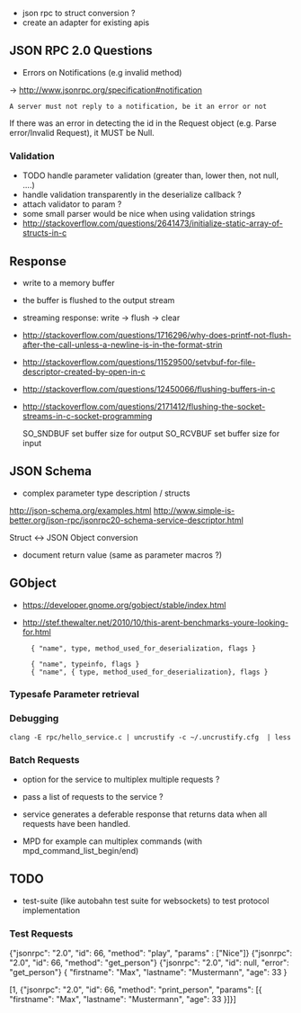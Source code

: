 * json rpc to struct conversion ?
* create an adapter for existing apis

## JSON RPC 2.0 Questions

* Errors on Notifications (e.g invalid method)

-> http://www.jsonrpc.org/specification#notification 

	A server must not reply to a notification, be it an error or not

If there was an error in detecting the id in the 
Request object (e.g. Parse error/Invalid Request), it MUST be Null.

### Validation
* TODO handle parameter validation (greater than, lower then, not null, ....)
* handle validation transparently in the deserialize callback ?
* attach validator to param ?
* some small parser would be nice when using validation strings
* http://stackoverflow.com/questions/2641473/initialize-static-array-of-structs-in-c


## Response

* write to a memory buffer
* the buffer is flushed to the output stream
* streaming response: write -> flush -> clear 

* http://stackoverflow.com/questions/1716296/why-does-printf-not-flush-after-the-call-unless-a-newline-is-in-the-format-strin
 * http://stackoverflow.com/questions/11529500/setvbuf-for-file-descriptor-created-by-open-in-c
 * http://stackoverflow.com/questions/12450066/flushing-buffers-in-c
 * http://stackoverflow.com/questions/2171412/flushing-the-socket-streams-in-c-socket-programming
 
	 SO_SNDBUF       set buffer size for output
	 SO_RCVBUF       set buffer size for input
 
 
## JSON Schema

* complex parameter type description / structs

http://json-schema.org/examples.html
http://www.simple-is-better.org/json-rpc/jsonrpc20-schema-service-descriptor.html

Struct <-> JSON Object conversion

* document return value (same as parameter macros ?)

## GObject

* https://developer.gnome.org/gobject/stable/index.html
* http://stef.thewalter.net/2010/10/this-arent-benchmarks-youre-looking-for.html


		{ "name", type, method_used_for_deserialization, flags }
		
		{ "name", typeinfo, flags }
		{ "name", { type, method_used_for_deserialization}, flags }


### Typesafe Parameter retrieval

### Debugging

	clang -E rpc/hello_service.c | uncrustify -c ~/.uncrustify.cfg  | less

### Batch Requests


* option for the service to multiplex multiple requests ?
* pass a list of requests to the service ?
* service generates a deferable response that returns data when all requests have been handled.

* MPD for example can multiplex commands (with mpd_command_list_begin/end)

## TODO 

* test-suite (like autobahn test suite for websockets) to test protocol implementation


### Test Requests


{"jsonrpc": "2.0", "id": 66, "method": "play", "params" : ["Nice"]}
{"jsonrpc": "2.0", "id": 66, "method": "get_person"}
{"jsonrpc": "2.0", "id": null, "error": "get_person"}
{ "firstname": "Max", "lastname": "Mustermann", "age": 33 }

[1, {"jsonrpc": "2.0", "id": 66, "method": "print_person", "params": [{ "firstname": "Max", "lastname": "Mustermann", "age": 33 }]}]


